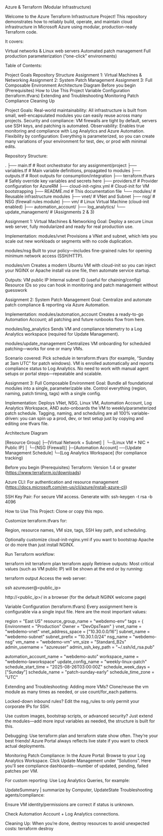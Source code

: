 Azure & Terraform (Modular Infrastructure)

Welcome to the Azure Terraform Infrastructure Project! This repository demonstrates how to reliably build, operate, and maintain cloud infrastructure in Microsoft Azure using modular, production-ready Terraform code.

It covers:

Virtual networks & Linux web servers
Automated patch management
Full production parameterization (“one-click” environments)

Table of Contents:

Project Goals
Repository Structure
Assignment 1: Virtual Machines & Networking
Assignment 2: System Patch Management
Assignment 3: Full Composable Environment
Architecture Diagram
Before you begin (Prerequisites)
How to Use This Project
Variable Configuration (terraform.tfvars)
Extending and Troubleshooting
Monitoring Patch Compliance
Cleaning Up



Project Goals:
Real-world maintainability: All infrastructure is built from small, well-encapsulated modules you can easily reuse across many projects.
Security and compliance: VM firewalls are tight by default, servers use SSH keys, and patching is automated.
Observability: Enables true monitoring and compliance with Log Analytics and Azure Automation.
Flexibility by configuration: Everything is parameterized, so you can create many variations of your environment for test, dev, or prod with minimal edits.

Repository Structure:

.
├── main.tf                # Root orchestrator for any assignment/project
├── variables.tf           # Main variable definitions, propagated to modules
├── outputs.tf             # Root outputs for consumption/integration
├── terraform.tfvars       # Safely override key variables and secrets here
├── providers.tf           # Provider configuration for AzureRM
├── cloud-init-nginx.yml   # Cloud-init for VM bootstrapping
├── README.md              # This documentation file
└── modules/               # Reusable infrastructure modules
    ├── vnet/              # VNet and Subnet
    ├── nsg/               # NSG (firewall rules module)
    ├── vm/                # Linux Virtual Machine (cloud-init enabled)
    ├── automation_account/
    ├── log_analytics/
    └── update_management/ # (Assignments 2 & 3)

Assignment 1: Virtual Machines & Networking
Goal: Deploy a secure Linux web server, fully modularized and ready for real production use.

Implementation:
modules/vnet
Provisions a VNet and subnet, which lets you scale out new workloads or segments with no code duplication.

modules/nsg
Built to your policy—includes fine-grained rules for opening minimum network access (SSH/HTTP).

modules/vm
Creates a modern Ubuntu VM with cloud-init so you can inject your NGINX or Apache install via one file, then automate service startup.

Outputs:
VM public IP
Internal subnet ID (useful for chaining/config)
Resource IDs so you can hook in monitoring and patch management without guesswork


Assignment 2: System Patch Management
Goal: Centralize and automate patch compliance & reporting via Azure Automation.

Implementation:
modules/automation_account
Creates a ready-to-go Automation Account; all patching and future runbooks flow from here.

modules/log_analytics
Sends VM and compliance telemetry to a Log Analytics workspace (required for Update Management).

modules/update_management
Centralizes VM onboarding for scheduled patching—works for one or many VMs.

Scenario covered:
Pick schedule in terraform.tfvars (for example, “Sunday at 3am UTC” for patch windows).
VM is enrolled automatically and reports compliance status to Log Analytics.
No need to work with manual agent setups or portal steps—repeatable and scalable.

Assignment 3: Full Composable Environment
Goal: Bundle all foundational modules into a single, parameterizable site. Control everything (region, naming, patch timing, tags) with a single config.

Implementation:
Deploys VNet, NSG, Linux VM, Automation Account, Log Analytics Workspace, AND auto-onboards the VM to weekly/parameterized patch schedule.
Tagging, naming, and scheduling are all 100% variable-driven: you can spin up a prod, dev, or test setup just by copying and editing one tfvars file.

Architecture Diagram

[Resource Group]
├─[Virtual Network + Subnet]
│    └─[Linux VM + NIC + Public IP]
│        └─[NSG (Firewall)]
├─[Automation Account] ──[Update Management Schedule]
└─[Log Analytics Workspace] (for compliance tracking)

Before you begin (Prerequisites)
Terraform: Version 1.4 or greater (https://www.terraform.io/downloads)

Azure CLI: For authentication and resource management (https://docs.microsoft.com/en-us/cli/azure/install-azure-cli)

SSH Key Pair: For secure VM access. Generate with:
ssh-keygen -t rsa -b 4096

How to Use This Project:
Clone or copy this repo.

Customize terraform.tfvars for:

Region, resource names, VM size, tags, SSH key path, and scheduling.

Optionally customize cloud-init-nginx.yml if you want to bootstrap Apache or do more than just install NGINX.

Run Terraform workflow:


terraform init
terraform plan
terraform apply
Retrieve outputs: Most critical values (such as VM public IP) will be shown at the end or by running:


terraform output
Access the web server:

ssh azureuser@<public_ip>

http://<public_ip>/ in a browser (for the default NGINX welcome page)

Variable Configuration (terraform.tfvars)
Every assignment here is configurable via a single input file.
Here are the most important values:

region                = "East US"
resource_group_name   = "webdemo-env"
tags = {
  Environment = "Production"
  Owner       = "DevOpsTeam"
}
vnet_name             = "webdemo-vnet"
vnet_address_space    = ["10.30.0.0/16"]
subnet_name           = "webdemo-subnet"
subnet_prefix         = "10.30.1.0/24"
nsg_name              = "webdemo-nsg"
vm_name               = "webdemo-vm"
vm_size               = "Standard_B2s"
admin_username        = "azureuser"
admin_ssh_key_path    = "~/.ssh/id_rsa.pub"

automation_account_name = "webdemo-auto"
workspace_name          = "webdemo-laworkspace"
update_config_name      = "weekly-linux-patch"
schedule_start_time     = "2025-08-26T03:00:00Z"
schedule_week_days      = ["Sunday"]
schedule_name           = "patch-sunday-early"
schedule_time_zone      = "UTC"


Extending and Troubleshooting:
Adding more VMs?
Clone/reuse the vm module as many times as needed, or use count/for_each patterns.

Locked-down inbound rules?
Edit the nsg_rules to only permit your corporate IPs for SSH.

Use custom images, bootstrap scripts, or advanced security?
Just extend the modules—add more input variables as needed, the structure is built for this.

Debugging:
Use terraform plan and terraform state show <resource> often. They’re your best friends!
Azure Portal always reflects live state if you want to check actual deployments.

Monitoring Patch Compliance:
In the Azure Portal:
Browse to your Log Analytics Workspace.
Click Update Management under “Solutions”.
Here you'll see compliance dashboards—number of updated, pending, failed patches per VM.

For custom reporting:
Use Log Analytics Queries, for example:

UpdateSummary
| summarize by Computer, UpdateState
Troubleshooting agents/compliance:

Ensure VM identity/permissions are correct if status is unknown.

Check Automation Account + Log Analytics connections.

Cleaning Up:
When you’re done, destroy resources to avoid unexpected costs:
terraform destroy
